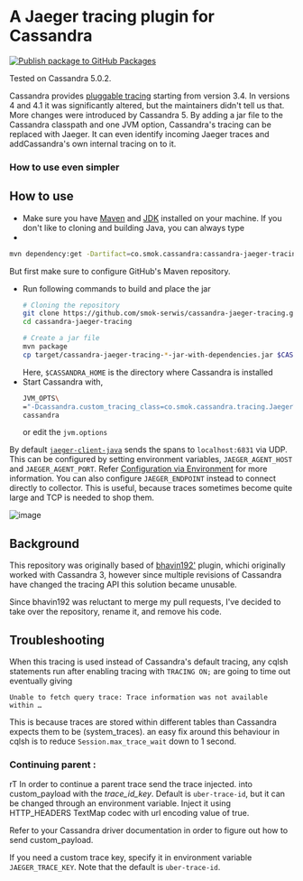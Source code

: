 # A Jaeger tracing plugin for Cassandra
[![Publish package to GitHub Packages](https://github.com/smok-serwis/cassandra-jaeger-tracing/actions/workflows/build.yaml/badge.svg)](https://github.com/smok-serwis/cassandra-jaeger-tracing/actions/workflows/build.yaml)

Tested on Cassandra 5.0.2.

Cassandra provides [pluggable
tracing](https://web.archive.org/web/20160402125018/http://www.planetcassandra.org/blog/cassandra-3-4-release-overview/)
starting from version 3.4. In versions 4 and 4.1 it was significantly altered, but the maintainers
didn't tell us that. More changes were introduced by Cassandra 5. By adding a jar file to the Cassandra classpath and one JVM option, Cassandra's tracing can be
replaced with Jaeger. It can even identify incoming Jaeger traces and addCassandra's own internal tracing on to it.

### How to use even simpler

## How to use
- Make sure you have [Maven](https://maven.apache.org/) and
  [JDK](https://openjdk.java.net/) installed on your machine.
If you don't like to cloning and building Java, you can always type
-
```bash
mvn dependency:get -Dartifact=co.smok.cassandra:cassandra-jaeger-tracing:5.0.2
```
  But first make sure to configure GitHub's Maven repository. 
- Run following commands to build and place the jar
  ```sh
  # Cloning the repository
  git clone https://github.com/smok-serwis/cassandra-jaeger-tracing.git
  cd cassandra-jaeger-tracing

  # Create a jar file
  mvn package
  cp target/cassandra-jaeger-tracing-*-jar-with-dependencies.jar $CASSANDRA_HOME/lib/
  ```
  Here, `$CASSANDRA_HOME` is the directory where Cassandra is installed
- Start Cassandra with,
  ```sh
  JVM_OPTS\
  ="-Dcassandra.custom_tracing_class=co.smok.cassandra.tracing.JaegerTracing" \
  cassandra
  ```
  or edit the `jvm.options`

By default
[`jaeger-client-java`](https://github.com/jaegertracing/jaeger-client-java)
sends the spans to `localhost:6831` via UDP. This can be configured by
setting environment variables, `JAEGER_AGENT_HOST` and
`JAEGER_AGENT_PORT`. Refer [Configuration via
Environment](https://github.com/jaegertracing/jaeger-client-java/tree/master/jaeger-core#configuration-via-environment)
for more information.
You can also configure `JAEGER_ENDPOINT` instead to connect directly to collector. This is useful, because traces sometimes become quite large
and TCP is needed to shop them.

![image](https://github.com/user-attachments/assets/d73bf8c5-15fa-46fa-bcec-521721a7f1f3)


## Background

This repository was originally based of [bhavin192'](https://github.com/infracloudio/cassandra-jaeger-tracing) plugin, 
whichi originally worked with Cassandra 3, however since multiple revisions of Cassandra have changed the tracing API this solution became unusable.

Since bhavin192 was reluctant to merge my pull requests, I've decided to take over the repository, rename it, and remove his code.

## Troubleshooting

When this tracing is used instead of Cassandra's default tracing, any
cqlsh statements run after enabling tracing with `TRACING ON;` are
going to time out eventually giving

``` 
Unable to fetch query trace: Trace information was not available within …
```

This is because traces are stored within different tables than Cassandra expects them to be (system_traces).
an easy fix around this behaviour in cqlsh is to reduce
`Session.max_trace_wait` down to 1 second.

### Continuing parent :
rT 
In order to continue a parent trace send the trace injected.
into custom_payload with the _trace_id_key_. Default is `uber-trace-id`, but it can be changed through an environment variable.
Inject it using HTTP_HEADERS TextMap codec with url encoding value of true.

Refer to your Cassandra driver documentation in order
to figure out how to send custom_payload.

If you need a custom trace key, specify it in environment
variable `JAEGER_TRACE_KEY`. Note that the default 
is `uber-trace-id`.
